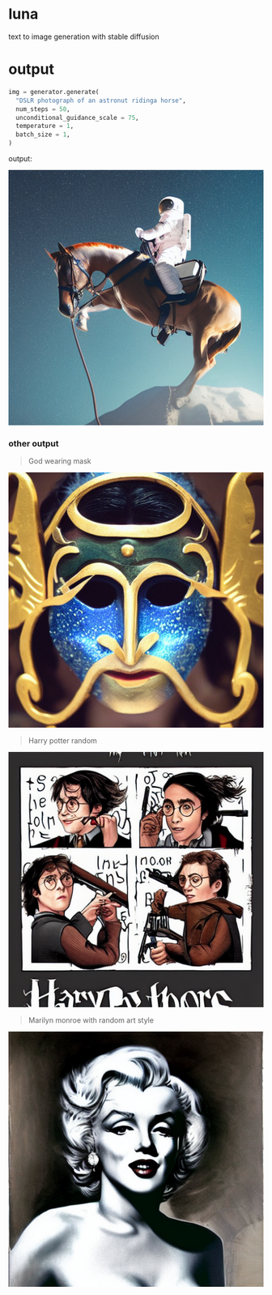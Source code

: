 # luna
text to image generation with stable diffusion

# output

```python
img = generator.generate(
  "DSLR photograph of an astronut ridinga horse",
  num_steps = 50,
  unconditional_guidance_scale = 75,
  temperature = 1,
  batch_size = 1,
)
```
output:

![astronut_horse](.github/result_output/astronaut_horse.png)

###  other output

> God wearing mask

![god_wearing_mask](.github/result_output/god_wearing_mask.png)

> Harry potter random

![harry_potter_random](.github/result_output/harry_potter_random.png)

> Marilyn monroe with random  art style

![marilyn_monroe_with_random_art_style](.github/result_output/marilyn_monroe_with_random_art_style.png)

